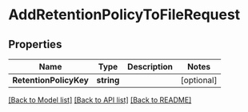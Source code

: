 # AddRetentionPolicyToFileRequest

## Properties

Name | Type | Description | Notes
------------ | ------------- | ------------- | -------------
**RetentionPolicyKey** | **string** |  | [optional] 

[[Back to Model list]](../README.md#documentation-for-models) [[Back to API list]](../README.md#documentation-for-api-endpoints) [[Back to README]](../README.md)


